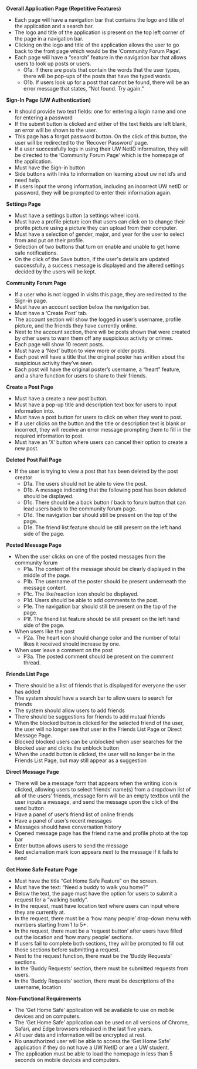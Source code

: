 **Overall Application Page (Repetitive Features)**

- Each page will have a navigation bar that contains the logo and title of the application and a search bar.
- The logo and title of the application is present on the top left corner of the page in a navigation bar.
- Clicking on the logo and title of the application allows the user to go back to the front page which would be the ‘Community Forum Page’. 
- Each page will have a “search” feature in the navigation bar that allows users to look up posts or users. 
  - O1a. If there are posts that contain the words that the user types, there will be pop-ups of the posts that have the typed words. 
  - O1b. If users look up for a post that cannot be found, there will be an error message that states, “Not found. Try again.”

**Sign-In Page (UW Authentication)**

- ​​​​It should provide two text fields: one for entering a login name and one for entering a password
- If the submit button is clicked and either of the text fields are left blank, an error will be shown to the user.
- This page has a forgot password button. On the click of this button, the user will be redirected to the ‘Recover Password’ page. 
- If a user successfully logs in using their UW NetID information, they will be directed to the ‘Community Forum Page’ which is the homepage of the application.
- Must have the Sign-in button 
- Side buttons with links to information on learning about uw net id’s and need help.
- If users input the wrong information, including an incorrect UW netID or password, they will be prompted to enter their information again.

**Settings Page**

- Must have a settings button (a settings wheel icon). 
- Must have a profile picture icon that users can click on to change their profile picture using a picture they can upload from their computer.
- Must have a selection of gender, major, and year for the user to select from and put on their profile.
- Selection of two buttons that turn on enable and unable to get home safe notifications. 
- On the click of the Save button, if the user's details are updated successfully, a success message is displayed and the altered settings decided by the users will be kept.

**Community Forum Page**

- If a user who is not logged in visits this page, they are redirected to the Sign-in page. 
- Must have an account section below the navigation bar.
- Must have a ‘Create Post’ tab. 
- The account section will show the logged in user’s username, profile picture, and the friends they have currently online.
- Next to the account section, there will be posts shown that were created by other users to warn them off any suspicious activity or crimes. 
- Each page will show 10 recent posts. 
- Must have a ‘Next’ button to view more or older posts. 
- Each post will have a title that the original poster has written about the suspicious activity they’ve seen. 
- Each post will have the original poster’s username, a “heart” feature, and a share function for users to share to their friends.

**Create a Post Page**

- Must have a create a new post button.
- Must have a pop-up title and description text box for users to input information into. 
- Must have a post button for users to click on when they want to post.
- If a user clicks on the button and the title or description text is blank or incorrect, they will receive an error message prompting them to fill in the required information to post.
- Must have an ‘X’ button where users can cancel their option to create a new post.

**Deleted Post Fail Page**

- If the user is trying to view a post that has been deleted by the post creator
  - D1a. The users should not be able to view the post.
  - D1b. A message indicating that the following post has been deleted should be displayed.
  - D1c. There should be a back button / back to forum button that can lead users back to the community forum page.
  - D1d. The navigation bar should still be present on the top of the page.
  - D1e. The friend list feature should be still present on the left hand side of the page.

**Posted Message Page**

- When the user clicks on one of the posted messages from the community forum
  - P1a. The content of the message should be clearly displayed in the middle of the page.
  - P1b. The username of the poster should be present underneath the message content.
  - P1c. The like/reaction icon should be displayed.
  - P1d. Users should be able to add comments to the post.
  - P1e. The navigation bar should still be present on the top of the page.
  - P1f. The friend list feature should be still present on the left hand side of the page.
- When users like the post
  - P2a. The heart icon should change color and the number of total likes it received should increase by one.
- When user leave a comment on the post
  - P3a. The posted comment should be present on the comment thread.

**Friends List Page**

- There should be a list of friends that is displayed for everyone the user has added
- The system should have a search bar to allow users to search for friends
- The system should allow users to add friends
- There should be suggestions for friends to add mutual friends
- When the blocked button is clicked for the selected friend of the user, the user will no longer see that user in the Friends List Page or Direct Message Page. 
- Blocked blocked users can be unblocked when user searches for the blocked user and clicks the unblock button
- When the unadd button is clicked, the user will no longer be in the Friends List Page, but may still appear as a suggestion

**Direct Message Page**

- There will be a message form that appears when the writing icon is clicked, allowing users to select friends’ name(s) from a dropdown list of all of the users’ friends, message form will be an empty textbox until the user inputs a message, and send the message upon the click of the send button
- Have a panel of user’s friend list of online friends
- Have a panel of user’s recent messages
- Messages should have conversation history
- Opened message page has the friend name and profile photo at the top bar
- Enter button allows users to send the message
- Red exclamation mark icon appears next to the message if it fails to send

**Get Home Safe Feature Page**

- Must have the title “Get Home Safe Feature” on the screen. 
- Must have the text: “Need a buddy to walk you home?” 
- Below the text, the page must have the option for users to submit a request for a “walking buddy”.
- In the request, must have location text where users can input where they are currently at.
- In the request, there must be a ‘how many people’ drop-down menu with numbers starting from 1 to 5+. 
- In the request, there must be a ‘request button’ after users have filled out the location and ‘how many people’ sections.
- If users fail to complete both sections, they will be prompted to fill out those sections before submitting a request.
- Next to the request function, there must be the ‘Buddy Requests’ sections. 
- In the ‘Buddy Requests’ section, there must be submitted requests from users.
- In the ‘Buddy Requests’ section, there must be descriptions of the username, location

**Non-Functional Requirements**

- The ‘Get Home Safe’ application will be available to use on mobile devices and on computers. 
- The ‘Get Home Safe’ application can be used on all versions of Chrome, Safari, and Edge browsers released in the last five years.
- All user data and information will be encrypted at rest.
- No unauthorized user will be able to access the ‘Get Home Safe’ application if they do not have a UW NetID or are a UW student.
- The application must be able to load the homepage in less than 5 seconds on mobile devices and computers. 

